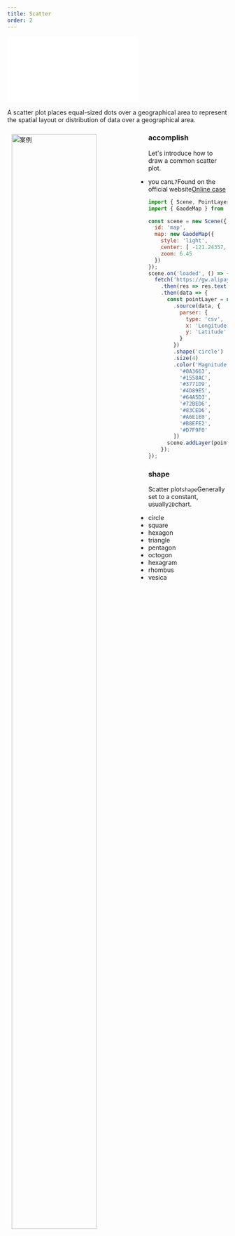 ```yaml
---
title: Scatter
order: 2
---
```


<embed src="@/docs/api/common/style.md"></embed>

A scatter plot places equal-sized dots over a geographical area to represent the spatial layout or distribution of data over a geographical area.

<div>
  <div style="width:60%;float:left; margin: 10px;">
    <img  width="80%" alt="案例" src='https://gw.alipayobjects.com/mdn/antv_site/afts/img/A*LnlmQ7sFWigAAAAAAAAAAABkARQnAQ'>
  </div>
</div>

### accomplish

Let's introduce how to draw a common scatter plot.

* you can`L7`Found on the official website[Online case](/examples/point/scatter/#scatter)

```javascript
import { Scene, PointLayer } from '@antv/l7';
import { GaodeMap } from '@antv/l7-maps';

const scene = new Scene({
  id: 'map',
  map: new GaodeMap({
    style: 'light',
    center: [ -121.24357, 37.58264 ],
    zoom: 6.45
  })
});
scene.on('loaded', () => {
  fetch('https://gw.alipayobjects.com/os/basement_prod/6c4bb5f2-850b-419d-afc4-e46032fc9f94.csv')
    .then(res => res.text())
    .then(data => {
      const pointLayer = new PointLayer({})
        .source(data, {
          parser: {
            type: 'csv',
            x: 'Longitude',
            y: 'Latitude'
          }
        })
        .shape('circle')
        .size(4)
        .color('Magnitude', [
          '#0A3663',
          '#1558AC',
          '#3771D9',
          '#4D89E5',
          '#64A5D3',
          '#72BED6',
          '#83CED6',
          '#A6E1E0',
          '#B8EFE2',
          '#D7F9F0'
        ])
      scene.addLayer(pointLayer);
    });
});
```

### shape

Scatter plot`shape`Generally set to a constant, usually`2D`chart.

* circle
* square
* hexagon
* triangle
* pentagon
* octogon
* hexagram
* rhombus
* vesica
